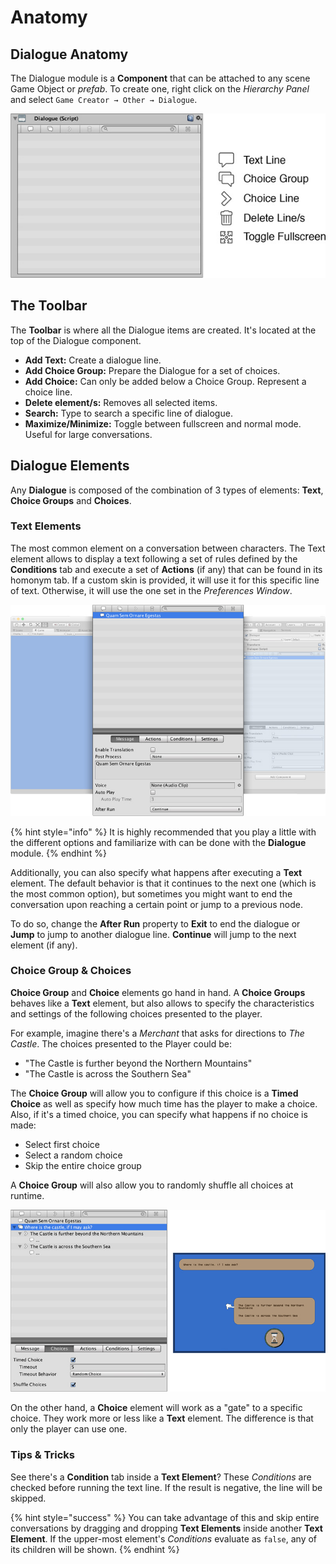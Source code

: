 # Anatomy

## Dialogue Anatomy <a id="dialogue-anatomy"></a>

The Dialogue module is a **Component** that can be attached to any scene Game Object or _prefab_. To create one, right click on the _Hierarchy Panel_ and select `Game Creator → Other → Dialogue`.

![\(All available Dialogue elements\)](../../.gitbook/assets/dialogue-toolbar-buttons.jpg)

## The Toolbar <a id="the-toolbar"></a>

The **Toolbar** is where all the Dialogue items are created. It's located at the top of the Dialogue component.

* **Add Text:** Create a dialogue line.
* **Add Choice Group:** Prepare the Dialogue for a set of choices.
* **Add Choice:** Can only be added below a Choice Group. Represent a choice line.
* **Delete element/s:** Removes all selected items.
* **Search:** Type to search a specific line of dialogue.
* **Maximize/Minimize:** Toggle between fullscreen and normal mode. Useful for large conversations.

## Dialogue Elements <a id="dialogue-elements"></a>

Any **Dialogue** is composed of the combination of 3 types of elements: **Text**, **Choice Groups** and **Choices**.

### Text Elements <a id="text-elements"></a>

The most common element on a conversation between characters. The Text element allows to display a text following a set of rules defined by the **Conditions** tab and execute a set of **Actions** \(if any\) that can be found in its homonym tab. If a custom skin is provided, it will use it for this specific line of text. Otherwise, it will use the one set in the _Preferences Window_.

![](../../.gitbook/assets/dialogue-text-element.jpg)

{% hint style="info" %}
It is highly recommended that you play a little with the different options and familiarize with can be done with the **Dialogue** module.
{% endhint %}

Additionally, you can also specify what happens after executing a **Text** element. The default behavior is that it continues to the next one \(which is the most common option\), but sometimes you might want to end the conversation upon reaching a certain point or jump to a previous node.

To do so, change the **After Run** property to **Exit** to end the dialogue or **Jump** to jump to another dialogue line. **Continue** will jump to the next element \(if any\).

### Choice Group & Choices <a id="choice-group-and-choices"></a>

**Choice Group** and **Choice** elements go hand in hand. A **Choice Groups** behaves like a **Text** element, but also allows to specify the characteristics and settings of the following choices presented to the player.

For example, imagine there's a _Merchant_ that asks for directions to _The Castle_. The choices presented to the Player could be:

* "The Castle is further beyond the Northern Mountains"
* "The Castle is across the Southern Sea"

The **Choice Group** will allow you to configure if this choice is a **Timed Choice** as well as specify how much time has the player to make a choice. Also, if it's a timed choice, you can specify what happens if no choice is made:

* Select first choice
* Select a random choice
* Skip the entire choice group

A **Choice Group** will also allow you to randomly shuffle all choices at runtime.

![\(Choices options\)](../../.gitbook/assets/dialogue-choicegroup-element.jpg)

On the other hand, a **Choice** element will work as a "gate" to a specific choice. They work more or less like a **Text** element. The difference is that only the player can use one.

### Tips & Tricks <a id="tips-and-tricks"></a>

See there's a **Condition** tab inside a **Text Element**? These _Conditions_ are checked before running the text line. If the result is negative, the line will be skipped.

{% hint style="success" %}
You can take advantage of this and skip entire conversations by dragging and dropping **Text Elements** inside another **Text Element**. If the upper-most element's _Conditions_ evaluate as `false`, any of its children will be shown.
{% endhint %}

